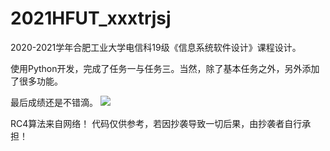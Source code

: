 # 2021HFUT_xxxtrjsj
2020-2021学年合肥工业大学电信科19级《信息系统软件设计》课程设计。

使用Python开发，完成了任务一与任务三。当然，除了基本任务之外，另外添加了很多功能。

最后成绩还是不错滴。
![](https://z3.ax1x.com/2021/09/03/hctWjg.jpg)

RC4算法来自网络！
代码仅供参考，若因抄袭导致一切后果，由抄袭者自行承担！